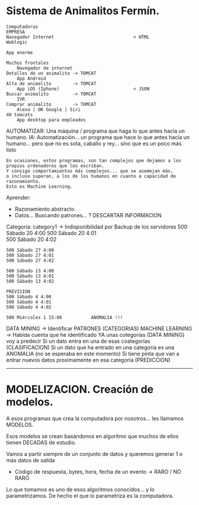 # Sistema de Animalitos Fermín.

    Computadoras                                                        EMPRESA
    Navegador Internet                              < HTML              Weblogic
                                                                        App enorme

    Muchos frontales
        Navegador de internet                                           Detalles de un animalito -> TOMCAT
        App Android                                                     Alta de animalito        -> TOMCAT
        App iOS (Iphone)                            < JSON              Buscar animalito         -> TOMCAT
        IVR                                                             Comprar animalito        -> TOMCAT  
        Alexa | OK Google | Siri                                                            40 tomcats
        App desktop para empleados
        
AUTOMATIZAR: Una máquina / programa que haga lo que antes hacía un humano.
IA: Automatización... un programa que hace lo que antes hacía un humano... 
    pero que no es sota, caballo y rey... sino que es un poco más listo
    
    En ocasiones, estos programas, son tan complejos que dejamos a los propios ordenadores que los escriban.
    Y consigo comportamientos más complejos... que se asemejan más, 
    o incluso superan, a los de los humanos en cuanto a capacidad de razonamiento.
    Esto es Machine Learning.

Aprender:
- Razonamiento abstracto
- Datos... Buscando patrones... ? DESCARTAR INFORMACION

Categoria: category1 -> Indisponibilidad por Backup de los servidores
    500 Sábado 20 4:00
    500 Sábado 20 4:01    
    500 Sábado 20 4:02    
    
    500 Sábado 27 4:00
    500 Sábado 27 4:01    
    500 Sábado 27 4:02    
    
    500 Sábado 13 4:00
    500 Sábado 13 4:01    
    500 Sábado 13 4:02    
    
    PREVISION
    500 Sábado 4 4:00
    500 Sábado 4 4:01    
    500 Sábado 4 4:02    
    
    500 Miércoles 1 15:00           ANOMALIA !!!
    
    
DATA MINING             -> Identificar PATRONES (CATEGORIAS)
MACHINE LEARNING        -> Habida cuenta que he identificado YA unas cotegorías (DATA MINING) voy a predecir
                            Si un dato entra en una de esas coategorías (CLASIFICACION)
                            Si un dato que ha entrado en una categoría es una ANOMALIA (no se esperaba en este momento)
                            Si tiene pinta que van a entrar nuevos datos proximamente en esa categoría (PREDICCION)
                            
---

# MODELIZACION. Creación de modelos.

A esos programas que crea la computadora por nosotros... les llamamos MODELOS.

Esos modelos se crean basándonos en algoritmo que muchos de ellos tienen DECADAS de estudio.

Vamos a partir siempre de un conjunto de datos y queremos generar 1 o más datos de salida

- Código de respuesta, bytes, hora, fecha de un evento -> RARO / NO RARO

Lo que tomamos es uno de esos algoritmos conocidos... y lo parametrizamos.
De hecho el que lo parametriza es la computadora.



